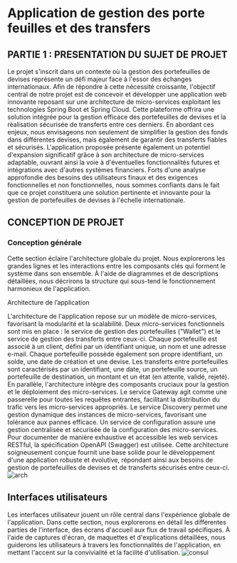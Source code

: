# Application de gestion des porte feuilles et des transfers 

    

## PARTIE 1 : PRESENTATION DU SUJET DE PROJET
Le projet s'inscrit dans un contexte où la gestion des portefeuilles de devises représente un défi majeur face à l'essor des échanges internationaux. Afin de répondre à cette nécessité croissante, l'objectif central de notre projet est de concevoir et développer une application web innovante reposant sur une architecture de micro-services exploitant les technologies Spring Boot et Spring Cloud. Cette plateforme offrira une solution intégrée pour la gestion efficace des portefeuilles de devises et la réalisation sécurisée de transferts entre ces derniers. En abordant ces enjeux, nous envisageons non seulement de simplifier la gestion des fonds dans différentes devises, mais également de garantir des transferts fiables et sécurisés. L'application proposée présente également un potentiel d'expansion significatif grâce à son architecture de micro-services adaptable, ouvrant ainsi la voie à d'éventuelles fonctionnalités futures et intégrations avec d'autres systèmes financiers. Forts d'une analyse approfondie des besoins des utilisateurs finaux et des exigences fonctionnelles et non fonctionnelles, nous sommes confiants dans le fait que ce projet constituera une solution pertinente et innovante pour la gestion de portefeuilles de devises à l'échelle internationale.

## CONCEPTION DE PROJET

### Conception générale 
Cette section éclaire l'architecture globale du projet. Nous explorerons les grandes lignes et les interactions entre les composants clés qui forment le système dans son ensemble. À l'aide de diagrammes et de descriptions détaillées, nous décrirons la structure qui sous-tend le fonctionnement harmonieux de l'application.
 
Architecture de l’application 

L'architecture de l'application repose sur un modèle de micro-services, favorisant la modularité et la scalabilité. Deux micro-services fonctionnels sont mis en place : le service de gestion des portefeuilles ("Wallet") et le service de gestion des transferts entre ceux-ci. Chaque portefeuille est associé à un client, défini par un identifiant unique, un nom et une adresse e-mail. Chaque portefeuille possède également son propre identifiant, un solde, une date de création et une devise. Les transferts entre portefeuilles sont caractérisés par un identifiant, une date, un portefeuille source, un portefeuille de destination, un montant et un état (en attente, validé, rejeté). En parallèle, l'architecture intègre des composants cruciaux pour la gestion et le déploiement des micro-services. Le service Gateway agit comme une passerelle pour toutes les requêtes entrantes, facilitant la distribution du trafic vers les micro-services appropriés. Le service Discovery permet une gestion dynamique des instances de micro-services, favorisant une tolérance aux pannes efficace. Un service de configuration assure une gestion centralisée et sécurisée de la configuration des micro-services. Pour documenter de manière exhaustive et accessible les web services RESTful, la spécification OpenAPI (Swagger) est utilisée. Cette architecture soigneusement conçue fournit une base solide pour le développement d'une application robuste et évolutive, répondant ainsi aux besoins de gestion de portefeuilles de devises et de transferts sécurisés entre ceux-ci.
![arch](https://github.com/HOUD-FatimaEzzahra/Fatima-Ezzahra-HOUD-enset-adria-test/assets/85282175/9fbc526b-2b4f-4808-bca0-4a63118b1372)


## Interfaces utilisateurs 

Les interfaces utilisateur jouent un rôle central dans l'expérience globale de l'application. Dans cette section, nous explorerons en détail les différentes parties de l'interface, des écrans d'accueil aux flux de travail spécifiques. À l'aide de captures d'écran, de maquettes et d'explications détaillées, nous guiderons les utilisateurs à travers les fonctionnalités de l'application, en mettant l'accent sur la convivialité et la facilité d'utilisation.
![consul](https://github.com/HOUD-FatimaEzzahra/Fatima-Ezzahra-HOUD-enset-adria-test/assets/85282175/967a53e3-7e82-4527-aea2-57d8e78b15e8)



